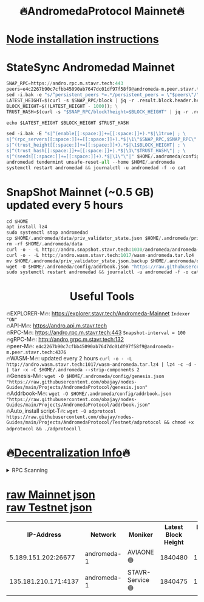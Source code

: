 <h1 align="center"> 🔥AndromedaProtocol Mainnet🔥</h1>

[Node installation instructions](https://github.com/obajay/nodes-Guides/tree/main/Projects/AndromedaProtocol)
=

# StateSync Andromedad Mainnet
```python
SNAP_RPC=https://andro.rpc.m.stavr.tech:443
peers=e4c2267b90c7cfbb45090ab7647dc01df97f58f9@andromeda-m.peer.stavr.tech:4376
sed -i.bak -e "s/^persistent_peers *=.*/persistent_peers = \"$peers\"/" $HOME/.andromeda/config/config.toml
LATEST_HEIGHT=$(curl -s $SNAP_RPC/block | jq -r .result.block.header.height); \
BLOCK_HEIGHT=$((LATEST_HEIGHT - 1000)); \
TRUST_HASH=$(curl -s "$SNAP_RPC/block?height=$BLOCK_HEIGHT" | jq -r .result.block_id.hash)

echo $LATEST_HEIGHT $BLOCK_HEIGHT $TRUST_HASH

sed -i.bak -E "s|^(enable[[:space:]]+=[[:space:]]+).*$|\1true| ; \
s|^(rpc_servers[[:space:]]+=[[:space:]]+).*$|\1\"$SNAP_RPC,$SNAP_RPC\"| ; \
s|^(trust_height[[:space:]]+=[[:space:]]+).*$|\1$BLOCK_HEIGHT| ; \
s|^(trust_hash[[:space:]]+=[[:space:]]+).*$|\1\"$TRUST_HASH\"| ; \
s|^(seeds[[:space:]]+=[[:space:]]+).*$|\1\"\"|" $HOME/.andromeda/config/config.toml
andromedad tendermint unsafe-reset-all --home $HOME/.andromeda
systemctl restart andromedad && journalctl -u andromedad -f -o cat
```
# SnapShot Mainnet (~0.5 GB) updated every 5 hours
```python
cd $HOME
apt install lz4
sudo systemctl stop andromedad
cp $HOME/.andromeda/data/priv_validator_state.json $HOME/.andromeda/priv_validator_state.json.backup
rm -rf $HOME/.andromeda/data
curl -o - -L http://andro.snapshot.stavr.tech:1030/andromeda/andromeda-snap.tar.lz4 | lz4 -c -d - | tar -x -C $HOME/.andromeda --strip-components 2
curl -o - -L http://andro.wasm.stavr.tech:1017/wasm-andromeda.tar.lz4 | lz4 -c -d - | tar -x -C $HOME/.andromeda --strip-components 2
mv $HOME/.andromeda/priv_validator_state.json.backup $HOME/.andromeda/data/priv_validator_state.json
wget -O $HOME/.andromeda/config/addrbook.json "https://raw.githubusercontent.com/obajay/nodes-Guides/main/Projects/AndromedaProtocol/addrbook.json"
sudo systemctl restart andromedad && journalctl -u andromedad -f -o cat
```

 <h1 align="center"> Useful Tools</h1>

🔥EXPLORER-M🔥:    https://explorer.stavr.tech/Andromeda-Mainnet            `Indexer "ON"` \
🔥API-M🔥:         https://andro.api.m.stavr.tech \
🔥RPC-M🔥:         https://andro.rpc.m.stavr.tech:443                  `Snapshot-interval = 100` \
🔥gRPC-M🔥:        http://andro.grpc.m.stavr.tech:132 \
🔥peer-M🔥:        `e4c2267b90c7cfbb45090ab7647dc01df97f58f9@andromeda-m.peer.stavr.tech:4376` \
🔥WASM-M🔥: updated every 2 hours `curl -o - -L http://andro.wasm.stavr.tech:1017/wasm-andromeda.tar.lz4 | lz4 -c -d - | tar -x -C $HOME/.andromeda --strip-components 2` \
🔥Genesis-M🔥: `wget -O $HOME/.andromeda/config/genesis.json "https://raw.githubusercontent.com/obajay/nodes-Guides/main/Projects/AndromedaProtocol/genesis.json"` \
🔥Addrbook-M🔥: `wget -O $HOME/.andromeda/config/addrbook.json "https://raw.githubusercontent.com/obajay/nodes-Guides/main/Projects/AndromedaProtocol/addrbook.json"` \
🔥Auto_install script-T🔥: `wget -O adprotocol https://raw.githubusercontent.com/obajay/nodes-Guides/main/Projects/AndromedaProtocol/Testnet/adprotocol && chmod +x adprotocol && ./adprotocol` \

🔥[Decentralization Info](https://github.com/obajay/StateSync-snapshots/tree/main/Projects/AndromedaProtocol/Decentralization)🔥
=

<details>
<summary>RPC Scanning</summary>

<h2 align="center"> We scan nodes in real time every 4 hours. And we provide the final result of RPC endpoints.
We cannot influence the operation of these nodes in any way. </h2>


```python
If Voting Power is higher than 0 --> then the Node is a validator of the network and may be subject to attack and be a potential threat to the chain.
```
```python
We marked such validators with a red symbol
```

</details>

[raw Mainnet json](https://rpc-check.androm.stavr.tech/androm/rpc-androm-result.json) \
[raw Testnet json](https://github.com/obajay/StateSync-snapshots/tree/main/Projects/AndromedaProtocol/Rpc-Check-Testnet)
=

<table><tr><th>IP-Address</th><th>Network</th><th>Moniker</th><th>Latest Block Height</th><th>Earliest Block Height</th><th>Catching Up</th><th>Tx Index</th><th>Voting Power</th><th>Scan Time</th></tr><tr><td>5.189.151.202:26677</td><td>andromeda-1</td><td>AVIAONE 🟢</td><td>1840480</td><td>1831001</td><td>False</td><td>on</td><td>0</td><td>2024-03-28T12:54:31.782620614UTC</td></tr><tr><td>135.181.210.171:4137</td><td>andromeda-1</td><td>STAVR-Service 🟢</td><td>1840475</td><td>1839001</td><td>False</td><td>on</td><td>0</td><td>2024-03-28T12:54:04.742636751UTC</td></tr></table>
